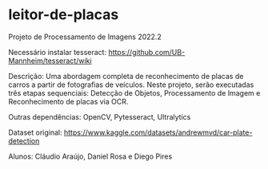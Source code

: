 # leitor-de-placas
Projeto de Processamento de Imagens 2022.2

Necessário instalar tesseract: https://github.com/UB-Mannheim/tesseract/wiki

Descrição: Uma abordagem completa de reconhecimento de placas de carros a partir de fotografias de veículos. Neste projeto, serão executadas três etapas sequenciais: Detecção de Objetos, Processamento de Imagem e Reconhecimento de placas via OCR. 

Outras dependências:
  OpenCV,
  Pytesseract,
  Ultralytics

Dataset original: https://www.kaggle.com/datasets/andrewmvd/car-plate-detection

Alunos: Cláudio Araújo, Daniel Rosa e Diego Pires
